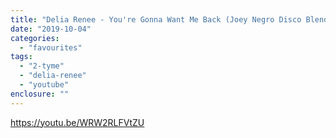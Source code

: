 ```yaml
---
title: "Delia Renee - You're Gonna Want Me Back (Joey Negro Disco Blend)"
date: "2019-10-04"
categories: 
  - "favourites"
tags: 
  - "2-tyme"
  - "delia-renee"
  - "youtube"
enclosure: ""
---
```


https://youtu.be/WRW2RLFVtZU
